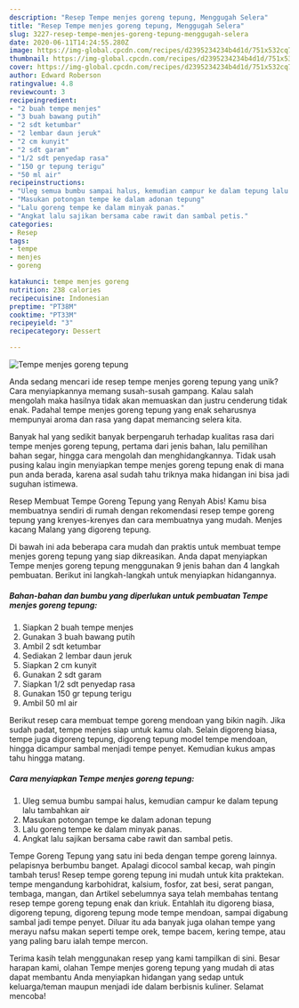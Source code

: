 ```yaml
---
description: "Resep Tempe menjes goreng tepung, Menggugah Selera"
title: "Resep Tempe menjes goreng tepung, Menggugah Selera"
slug: 3227-resep-tempe-menjes-goreng-tepung-menggugah-selera
date: 2020-06-11T14:24:55.280Z
image: https://img-global.cpcdn.com/recipes/d2395234234b4d1d/751x532cq70/tempe-menjes-goreng-tepung-foto-resep-utama.jpg
thumbnail: https://img-global.cpcdn.com/recipes/d2395234234b4d1d/751x532cq70/tempe-menjes-goreng-tepung-foto-resep-utama.jpg
cover: https://img-global.cpcdn.com/recipes/d2395234234b4d1d/751x532cq70/tempe-menjes-goreng-tepung-foto-resep-utama.jpg
author: Edward Roberson
ratingvalue: 4.8
reviewcount: 3
recipeingredient:
- "2 buah tempe menjes"
- "3 buah bawang putih"
- "2 sdt ketumbar"
- "2 lembar daun jeruk"
- "2 cm kunyit"
- "2 sdt garam"
- "1/2 sdt penyedap rasa"
- "150 gr tepung terigu"
- "50 ml air"
recipeinstructions:
- "Uleg semua bumbu sampai halus, kemudian campur ke dalam tepung lalu tambahkan air"
- "Masukan potongan tempe ke dalam adonan tepung"
- "Lalu goreng tempe ke dalam minyak panas."
- "Angkat lalu sajikan bersama cabe rawit dan sambal petis."
categories:
- Resep
tags:
- tempe
- menjes
- goreng

katakunci: tempe menjes goreng 
nutrition: 238 calories
recipecuisine: Indonesian
preptime: "PT38M"
cooktime: "PT33M"
recipeyield: "3"
recipecategory: Dessert

---
```



![Tempe menjes goreng tepung](https://img-global.cpcdn.com/recipes/d2395234234b4d1d/751x532cq70/tempe-menjes-goreng-tepung-foto-resep-utama.jpg)

Anda sedang mencari ide resep tempe menjes goreng tepung yang unik? Cara menyiapkannya memang susah-susah gampang. Kalau salah mengolah maka hasilnya tidak akan memuaskan dan justru cenderung tidak enak. Padahal tempe menjes goreng tepung yang enak seharusnya mempunyai aroma dan rasa yang dapat memancing selera kita.

Banyak hal yang sedikit banyak berpengaruh terhadap kualitas rasa dari tempe menjes goreng tepung, pertama dari jenis bahan, lalu pemilihan bahan segar, hingga cara mengolah dan menghidangkannya. Tidak usah pusing kalau ingin menyiapkan tempe menjes goreng tepung enak di mana pun anda berada, karena asal sudah tahu triknya maka hidangan ini bisa jadi suguhan istimewa.

Resep Membuat Tempe Goreng Tepung yang Renyah Abis! Kamu bisa membuatnya sendiri di rumah dengan rekomendasi resep tempe goreng tepung yang krenyes-krenyes dan cara membuatnya yang mudah. Menjes kacang Malang yang digoreng tepung.


Di bawah ini ada beberapa cara mudah dan praktis untuk membuat tempe menjes goreng tepung yang siap dikreasikan. Anda dapat menyiapkan Tempe menjes goreng tepung menggunakan 9 jenis bahan dan 4 langkah pembuatan. Berikut ini langkah-langkah untuk menyiapkan hidangannya.

<!--inarticleads1-->

##### Bahan-bahan dan bumbu yang diperlukan untuk pembuatan Tempe menjes goreng tepung:

1. Siapkan 2 buah tempe menjes
1. Gunakan 3 buah bawang putih
1. Ambil 2 sdt ketumbar
1. Sediakan 2 lembar daun jeruk
1. Siapkan 2 cm kunyit
1. Gunakan 2 sdt garam
1. Siapkan 1/2 sdt penyedap rasa
1. Gunakan 150 gr tepung terigu
1. Ambil 50 ml air


Berikut resep cara membuat tempe goreng mendoan yang bikin nagih. Jika sudah padat, tempe menjes siap untuk kamu olah. Selain digoreng biasa, tempe juga digoreng tepung, digoreng tepung model tempe mendoan, hingga dicampur sambal menjadi tempe penyet. Kemudian kukus ampas tahu hingga matang. 

<!--inarticleads2-->

##### Cara menyiapkan Tempe menjes goreng tepung:

1. Uleg semua bumbu sampai halus, kemudian campur ke dalam tepung lalu tambahkan air
1. Masukan potongan tempe ke dalam adonan tepung
1. Lalu goreng tempe ke dalam minyak panas.
1. Angkat lalu sajikan bersama cabe rawit dan sambal petis.


Tempe Goreng Tepung yang satu ini beda dengan tempe goreng lainnya. pelapisnya berbumbu banget. Apalagi dicocol sambal kecap, wah pingin tambah terus! Resep tempe goreng tepung ini mudah untuk kita praktekan. tempe mengandung karbohidrat, kalsium, fosfor, zat besi, serat pangan, tembaga, mangan, dan Artikel sebelumnya saya telah membahas tentang resep tempe goreng tepung enak dan kriuk. Entahlah itu digoreng biasa, digoreng tepung, digoreng tepung mode tempe mendoan, sampai digabung sambal jadi tempe penyet. Diluar itu ada banyak juga olahan tempe yang merayu nafsu makan seperti tempe orek, tempe bacem, kering tempe, atau yang paling baru ialah tempe mercon. 

Terima kasih telah menggunakan resep yang kami tampilkan di sini. Besar harapan kami, olahan Tempe menjes goreng tepung yang mudah di atas dapat membantu Anda menyiapkan hidangan yang sedap untuk keluarga/teman maupun menjadi ide dalam berbisnis kuliner. Selamat mencoba!

